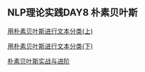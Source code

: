 ## NLP理论实践DAY8 朴素贝叶斯

[用朴素贝叶斯进行文本分类(上)](<https://blog.csdn.net/han_xiaoyang/article/details/50616559>)

[用朴素贝叶斯进行文本分类(下)](<https://blog.csdn.net/han_xiaoyang/article/details/50629587>)

[朴素贝叶斯实战与进阶](<https://blog.csdn.net/han_xiaoyang/article/details/50629608>)

